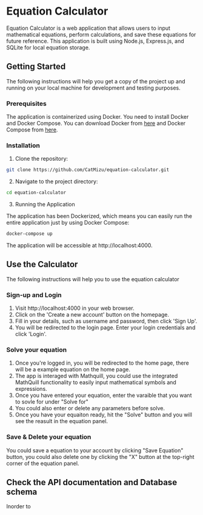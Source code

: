 # Equation Calculator

Equation Calculator is a web application that allows users to input mathematical equations, perform calculations, and save these equations for future reference. This application is built using Node.js, Express.js, and SQLite for local equation storage.

## Getting Started

The following instructions will help you get a copy of the project up and running on your local machine for development and testing purposes.

### Prerequisites

The application is containerized using Docker. You need to install Docker and Docker Compose. You can download Docker from [here](https://docs.docker.com/get-docker/) and Docker Compose from [here](https://docs.docker.com/compose/install/).

### Installation

1. Clone the repository:

```bash
git clone https://github.com/CatMizu/equation-calculator.git
```
2. Navigate to the project directory:

```bash
cd equation-calculator
```
3. Running the Application

The application has been Dockerized, which means you can easily run the entire application just by using Docker Compose:

```bash
docker-compose up
```
The application will be accessible at http://localhost:4000.



## Use the Calculator
The following instructions will help you to use the equation calculator

### Sign-up and Login
1. Visit http://localhost:4000 in your web browser.
2. Click on the 'Create a new account' button on the homepage.
3. Fill in your details, such as username and password, then click 'Sign Up'.
4. You will be redirected to the login page. Enter your login credentials and click 'Login'.

### Solve your equation

1. Once you're logged in, you will be redirected to the home page, there will be a example equation on the home page.
2. The app is interaged with Mathquill, you could use the integrated MathQuill functionality to easily input mathematical symbols and expressions.
3. Once you have entered your equation, enter the varaible that you want to sovle for under "Solve for" 
4. You could also enter or delete any parameters before solve.
5. Once you have your equaiton ready, hit the "Solve" button and you will see the reasult in the equation panel.

### Save & Delete your equation

You could save a equation to your account by clicking "Save Equation" button, you could also delete one by clicking the "X" button at the top-right corner of the equation panel.



## Check the API documentation and Database schema
Inorder to
